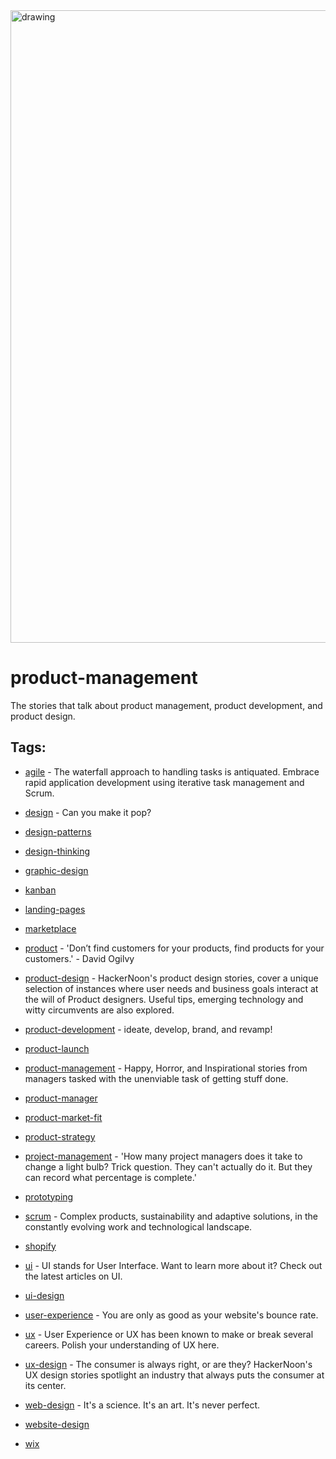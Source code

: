 <img src="https://hackernoon.com/banner-image.png" alt="drawing" width="1012"/>

# product-management

 The stories that talk about product management, product development, and product design.

## Tags:

* [agile](./agile.md) - The waterfall approach to handling tasks is antiquated. Embrace rapid application development using iterative task management and Scrum.
* [design](./design.md) - Can you make it pop?
* [design-patterns](./design-patterns.md)
* [design-thinking](./design-thinking.md)
* [graphic-design](./graphic-design.md)
* [kanban](./kanban.md)
* [landing-pages](./landing-pages.md)
* [marketplace](./marketplace.md)
* [product](./product.md) - 'Don’t find customers for your products, find products for your customers.' - David Ogilvy
* [product-design](./product-design.md) - HackerNoon's product design stories, cover a unique selection of instances where user needs and business goals interact at the will of Product designers. Useful tips, emerging technology and witty circumvents are also explored.

* [product-development](./product-development.md) - ideate, develop, brand, and revamp! 
* [product-launch](./product-launch.md)
* [product-management](./product-management.md) - Happy, Horror, and Inspirational stories from managers tasked with the unenviable task of getting stuff done.
* [product-manager](./product-manager.md)
* [product-market-fit](./product-market-fit.md)
* [product-strategy](./product-strategy.md)
* [project-management](./project-management.md) - 'How many project managers does it take to change a light bulb? Trick question. They can't actually do it. But they can record what percentage is complete.' 
* [prototyping](./prototyping.md)
* [scrum](./scrum.md) - Complex products, sustainability and adaptive solutions, in the constantly evolving work and technological landscape.
* [shopify](./shopify.md)
* [ui](./ui.md) - UI stands for User Interface. Want to learn more about it? Check out the latest articles on UI.
* [ui-design](./ui-design.md)
* [user-experience](./user-experience.md) - You are only as good as your website's bounce rate.
* [ux](./ux.md) - User Experience or UX has been known to make or break several careers. Polish your understanding of UX here.
* [ux-design](./ux-design.md) - The consumer is always right, or are they? HackerNoon's UX design stories spotlight an industry that always puts the consumer at its center.
* [web-design](./web-design.md) - It's a science. It's an art. It's never perfect.
* [website-design](./website-design.md)
* [wix](./wix.md)
